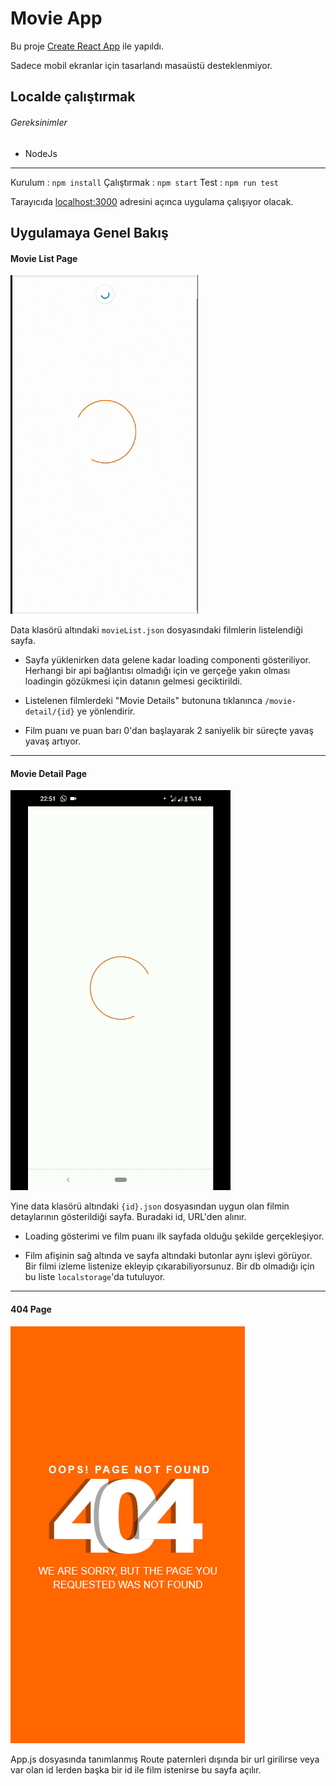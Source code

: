 # Movie App

Bu proje  [Create React App](https://github.com/facebook/create-react-app) ile yapıldı.

Sadece mobil ekranlar için tasarlandı masaüstü desteklenmiyor.

## Localde çalıştırmak

###### Gereksinimler

- NodeJs


------------

Kurulum : `npm install`
Çalıştırmak  : `npm start`
Test : `npm run test`


Tarayıcıda [localhost:3000](http://localhost:3000) adresini açınca uygulama çalışıyor olacak.



## Uygulamaya Genel Bakış

#### Movie List Page

![](https://raw.githubusercontent.com/bilalkocak/armut-fe/master/ScreenShots/list.gif)

Data klasörü altındaki `movieList.json` dosyasındaki filmlerin listelendiği sayfa.

- Sayfa yüklenirken data gelene kadar loading componenti gösteriliyor. Herhangi bir api bağlantısı olmadığı için ve gerçeğe yakın olması loadingin gözükmesi için datanın gelmesi geciktirildi.

- Listelenen filmlerdeki "Movie Details" butonuna tıklanınca `/movie-detail/{id}` ye yönlendirir.

- Film puanı ve puan barı 0'dan başlayarak 2 saniyelik bir süreçte yavaş yavaş artıyor.

------------
#### Movie Detail Page

![](https://raw.githubusercontent.com/bilalkocak/armut-fe/master/ScreenShots/details.gif)

Yine data klasörü altındaki `{id}.json` dosyasından uygun olan filmin detaylarının gösterildiği sayfa. Buradaki id, URL'den alınır.

- Loading gösterimi ve film puanı ilk sayfada olduğu şekilde gerçekleşiyor.

- Film afişinin sağ altında ve sayfa altındaki butonlar aynı işlevi görüyor. Bir filmi izleme listenize ekleyip çıkarabiliyorsunuz. Bir db olmadığı için bu liste `localstorage`'da tutuluyor.

------------


#### 404 Page

![](https://raw.githubusercontent.com/bilalkocak/armut-fe/master/ScreenShots/404.png)

App.js dosyasında tanımlanmış Route paternleri dışında bir url girilirse veya var olan id lerden başka bir id ile film istenirse bu sayfa açılır.


